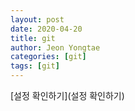 ```yaml
---
layout: post
date: 2020-04-20 
title: git
author: Jeon Yongtae
categories: [git]
tags: [git]
---
```

[설정 확인하기](설정 확인하기)

